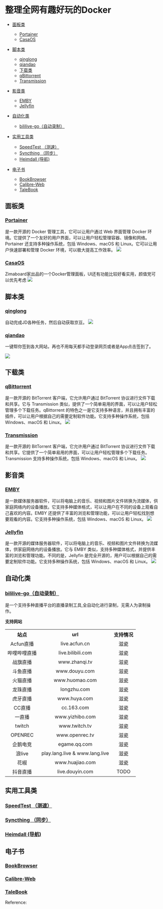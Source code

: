 <!--
 * @Author: itgoyo itgoyo@foxmail.com
 * @Date: 2022-12-08 16:51:41
 * @LastEditors: itgoyo itgoyo@foxmail.com
 * @LastEditTime: 2022-12-09 10:35:56
 * @FilePath: /undefined/Users/itgoyo/Documents/同步空间/SyncBaidu/Article/awesome-docker/README.md
 * @Description: 这是默认设置,请设置`customMade`, 打开koroFileHeader查看配置 进行设置: https://github.com/OBKoro1/koro1FileHeader/wiki/%E9%85%8D%E7%BD%AE
-->

# 整理全网有趣好玩的Docker

-   [面板类](#%E9%9D%A2%E6%9D%BF%E7%B1%BB)
    -   [Portainer](#portainer)
    -   [CasaOS](#casaos)

-   [脚本类](#%E8%84%9A%E6%9C%AC%E7%B1%BB)
    -   [qinglong](#qinglong)
    -   [qiandao](#qiandao)
    -   [下载类](#%E4%B8%8B%E8%BD%BD%E7%B1%BB)
    -   [qBittorrent](#qbittorrent)
    -   [Transmission](#transmission)

-   [影音类](#%E5%BD%B1%E9%9F%B3%E7%B1%BB)
    -   [EMBY](#emby)
    -   [Jellyfin](#jellyfin)

-   [自动化类](#%E8%87%AA%E5%8A%A8%E5%8C%96%E7%B1%BB)
    -   [bililive-go（自动录制）](#bililive-go%E8%87%AA%E5%8A%A8%E5%BD%95%E5%88%B6)

-   [实用工具类](#%E5%AE%9E%E7%94%A8%E5%B7%A5%E5%85%B7%E7%B1%BB)
    -   [SpeedTest （测速）](#speedtest-%E6%B5%8B%E9%80%9F)
    -   [Syncthing （同步）](#syncthing-%E5%90%8C%E6%AD%A5)
    -   [Heimdall (导航)](#heimdall-%E5%AF%BC%E8%88%AA-)

-   [电子书](#%E7%94%B5%E5%AD%90%E4%B9%A6)
    -   [BookBrowser](#bookbrowser)
    -   [Calibre-Web](#calibre-web)
    -   [TaleBook](#talebook)

## 面板类

### [Portainer](https://github.com/portainer/portainer)

是一款开源的 Docker 管理工具，它可以让用户通过 Web 界面管理 Docker 环境。它提供了一个友好的用户界面，可以让用户轻松管理容器、镜像和网络。Portainer 还支持多种操作系统，包括 Windows、macOS 和 Linux。它可以让用户快速部署和管理 Docker 环境，可以极大提高工作效率。
![](https://cdn.jsdelivr.net/gh/itgoyo/awesome-docker@_md2zhihu_awesome-docker_d1f91db9/README/bd0d841e278bbb45-portainer.png)

### [CasaOS](https://github.com/IceWhaleTech/CasaOS)

Zimaboard家出品的一个Docker管理面板，UI还有功能比较好看实用，颜值党可以优先考虑
![](https://cdn.jsdelivr.net/gh/itgoyo/awesome-docker@_md2zhihu_awesome-docker_d1f91db9/README/d1996418e9f238e7-CasaOS.jpeg)

## 脚本类

### [qinglong](https://github.com/whyour/qinglong)

自动完成JD各种任务，然后自动获取京豆。
![](https://cdn.jsdelivr.net/gh/itgoyo/awesome-docker@_md2zhihu_awesome-docker_d1f91db9/README/d78b49ded7c2002d-青龙面板.png)

### [qiandao](https://github.com/qiandao-today/qiandao)

一键帮你签到各大网站，再也不用每天都手动登录网页或者是App点击签到了。

![](https://cdn.jsdelivr.net/gh/itgoyo/awesome-docker@_md2zhihu_awesome-docker_d1f91db9/README/e11d6d41210ce073-签到.png)

## 下载类

### [qBittorrent](https://github.com/qbittorrent/qBittorrent)

是一款开源的 BitTorrent 客户端，它允许用户通过 BitTorrent 协议进行文件下载和共享。它与 Transmission 类似，提供了一个简单易用的界面，可以让用户轻松管理多个下载任务。qBittorrent 的特色之一是它支持多种语言，并且拥有丰富的插件，可以让用户根据自己的需要定制软件功能。它支持多种操作系统，包括 Windows、macOS 和 Linux。
![](https://cdn.jsdelivr.net/gh/itgoyo/awesome-docker@_md2zhihu_awesome-docker_d1f91db9/README/68ef893268eb2684-qBittorrent.png)

### [Transmission](https://github.com/transmission/transmission)

是一款开源的 BitTorrent 客户端，它允许用户通过 BitTorrent 协议进行文件下载和共享。它提供了一个简单易用的界面，可以让用户轻松管理多个下载任务。Transmission 支持多种操作系统，包括 Windows、macOS 和 Linux。
![](https://cdn.jsdelivr.net/gh/itgoyo/awesome-docker@_md2zhihu_awesome-docker_d1f91db9/README/80617fb564465e78-Transmission.png)

## 影音类

### [EMBY](https://github.com/MediaBrowser/Emby)

是一款媒体服务器软件，可以将电脑上的音乐、视频和图片文件转换为流媒体，供家庭网络内的设备播放。它支持多种媒体格式，可以让用户在不同的设备上观看自己喜欢的内容。EMBY 还提供了丰富的浏览和管理功能，可以让用户轻松找到想要观看的内容。它支持多种操作系统，包括 Windows、macOS 和 Linux。
![](https://cdn.jsdelivr.net/gh/itgoyo/awesome-docker@_md2zhihu_awesome-docker_d1f91db9/README/a3795d721852dd33-EMBY.png)

### [Jellyfin](https://github.com/jellyfin/jellyfin)

是一款开源的媒体服务器软件，可以将电脑上的音乐、视频和图片文件转换为流媒体，供家庭网络内的设备播放。它与 EMBY 类似，支持多种媒体格式，并提供丰富的浏览和管理功能。不同的是，Jellyfin 是完全开源的，用户可以根据自己的需要定制软件功能。它支持多种操作系统，包括 Windows、macOS 和 Linux。
![](https://cdn.jsdelivr.net/gh/itgoyo/awesome-docker@_md2zhihu_awesome-docker_d1f91db9/README/c283710e859722bd-jellyfin.jpeg)

## 自动化类

### [bililive-go（自动录制）](https://github.com/hr3lxphr6j/bililive-go)

是一个支持多种直播平台的直播录制工具,全自动化进行录制，无需人为录制操作。

**支持网站**

<table>
    <tr align="center">
        <th>站点</th>
        <th>url</th>
        <th>支持情况</th>
    </tr>
    <tr align="center">
        <td>Acfun直播</td>
        <td>live.acfun.cn</td>
        <td>滋瓷</td>
    </tr>
    <tr align="center">
        <td>哔哩哔哩直播</td>
        <td>live.bilibili.com</td>
        <td>滋瓷</td>
    </tr>
    <tr align="center">
        <td>战旗直播</td>
        <td>www.zhanqi.tv</td>
        <td>滋瓷</td>
    </tr>
    <tr align="center">
        <td>斗鱼直播</td>
        <td>www.douyu.com</td>
        <td>滋瓷</td>
    </tr>
    <tr align="center">
        <td>火猫直播</td>
        <td>www.huomao.com</td>
        <td>滋瓷</td>
    </tr>
    <tr align="center">
        <td>龙珠直播</td>
        <td>longzhu.com</td>
        <td>滋瓷</td>
    </tr>
    <tr align="center">
        <td>虎牙直播</td>
        <td>www.huya.com</td>
        <td>滋瓷</td>
    </tr>
    <tr align="center">
        <td>CC直播</td>
        <td>cc.163.com</td>
        <td>滋瓷</td>
    </tr>
    <tr align="center">
        <td>一直播</td>
        <td>www.yizhibo.com</td>
        <td>滋瓷</td>
    </tr>
    <tr align="center">
        <td>twitch</td>
        <td>www.twitch.tv</td>
        <td>滋瓷</td>
    </tr>
    <tr align="center">
        <td>OPENREC</td>
        <td>www.openrec.tv</td>
        <td>滋瓷</td>
    </tr>
    <tr align="center">
        <td>企鹅电竞</td>
        <td>egame.qq.com</td>
        <td>滋瓷</td>
    </tr>
    <tr align="center">
        <td>浪live</td>
        <td>play.lang.live & www.lang.live</td>
        <td>滋瓷</td>
    </tr>
    <tr align="center">
        <td>花椒</td>
        <td>www.huajiao.com</td>
        <td>滋瓷</td>
    </tr>
    <tr align="center">
        <td>抖音直播</td>
        <td>live.douyin.com</td>
        <td>TODO</td>
    </tr>
</table>

## 实用工具类

### [SpeedTest （测速）](https://github.com/librespeed/speedtest)

### [Syncthing （同步）](https://github.com/syncthing/syncthing)

### [Heimdall (导航) ](https://github.com/linuxserver/Heimdall)

## 电子书

### [BookBrowser](https://github.com/pgaskin/BookBrowser)

### [Calibre-Web](https://github.com/janeczku/calibre-web)

### [TaleBook](https://github.com/talebook/talebook)



Reference:

